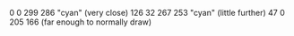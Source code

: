 0 0 299 286 "cyan" (very close)
126 32 267 253 "cyan" (little further)
47 0 205 166 (far enough to normally draw)
